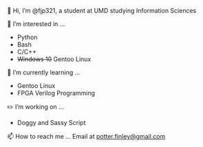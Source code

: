 👋 Hi, I’m @fjp321, a student at UMD studying Information Sciences

👀 I’m interested in ...
+ Python
+ Bash
+ C/C++
+ ~~Windows 10~~ Gentoo Linux

🌱 I’m currently learning ...
+ Gentoo Linux
+ FPGA Verilog Programming

✏️ I’m working on ...
+ Doggy and Sassy Script

📫 How to reach me ...
Email at potter.finley@gmail.com

